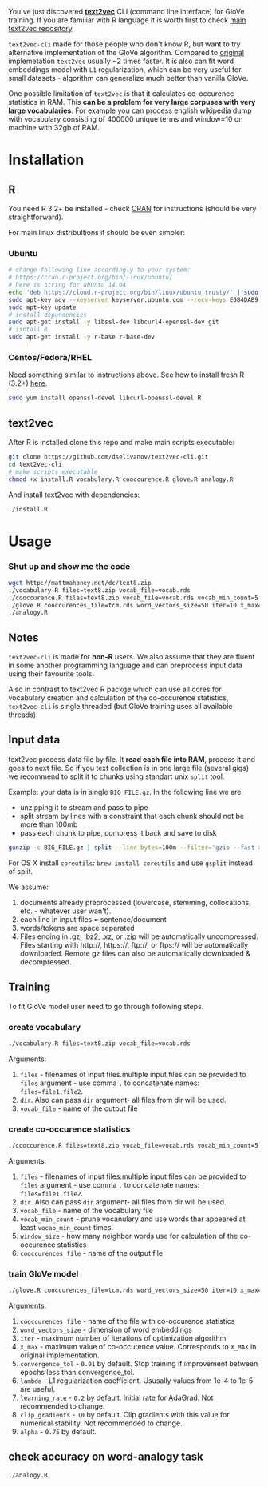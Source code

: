 You've just discovered **[text2vec](http://text2vec.org)** CLI (command line interface) for GloVe training.
If you are familiar with R language it is worth first to check [main text2vec repository](https://github.com/dselivanov/text2vec).

`text2vec-cli` made for those people who don't know R, but want to try alternative implementation of the GloVe algorithm. Compared to [original](https://github.com/stanfordnlp/GloVe) implemetation `text2vec` usually ~2 times faster. It is also can fit word embeddings model with `L1` regularization, which can be very useful for small datasets - algorithm can generalize much better than vanilla GloVe. 

One possible limitation of `text2vec` is that it calculates co-occurence statistics in RAM. This **can be a problem for very large corpuses with very large vocabularies**. For example you can process english wikipedia dump with vocabulary consisting of 400000 unique terms and window=10 on machine with 32gb of RAM.

# Installation

## R
You need R 3.2+ be installed - check [CRAN](https://cran.r-project.org/) for instructions (should be very straightforward).

For main linux distribultions it should be even simpler:

### Ubuntu

```sh
# change following line accordingly to your system:
# https://cran.r-project.org/bin/linux/ubuntu/
# here is string for ubuntu 14.04
echo 'deb https://cloud.r-project.org/bin/linux/ubuntu trusty/' | sudo tee --append /etc/apt/sources.list
sudo apt-key adv --keyserver keyserver.ubuntu.com --recv-keys E084DAB9
sudo apt-key update
# install dependencies
sudo apt-get install -y libssl-dev libcurl4-openssl-dev git
# isntall R
sudo apt-get install -y r-base r-base-dev
```

### Centos/Fedora/RHEL

Need something similar to instructions above. See how to install fresh R (3.2+) [here](https://cran.r-project.org/bin/linux/redhat/README).
```sh
sudo yum install openssl-devel libcurl-openssl-devel R
```

## text2vec

After R is installed clone this repo and make main scripts executable:

```sh
git clone https://github.com/dselivanov/text2vec-cli.git
cd text2vec-cli
# make scripts executable
chmod +x install.R vocabulary.R cooccurence.R glove.R analogy.R
```

And install text2vec with dependencies:
```sh
./install.R
```

# Usage

### Shut up and show me the code

```sh
wget http://mattmahoney.net/dc/text8.zip
./vocabulary.R files=text8.zip vocab_file=vocab.rds
./cooccurence.R files=text8.zip vocab_file=vocab.rds vocab_min_count=5 window_size=5 cooccurences_file=tcm.rds
./glove.R cooccurences_file=tcm.rds word_vectors_size=50 iter=10 x_max=10 convergence_tol=0.01
./analogy.R
```

## Notes

`text2vec-cli` is made for **non-R** users. We also assume that they are fluent in some another programming language and can preprocess input data using their favourite tools. 

Also in contrast to text2vec R packge which can use all cores for vocabulary creation and calculation of the  co-occurence statistics, `text2vec-cli` is single threaded (but GloVe training uses all available threads).

## Input data

text2vec process data file by file. It **read each file into RAM**, process it and goes to next file. So if you text collection is in one large file (several gigs) we recommend to split it to chunks using standart unix `split` tool.

Example: your data is in single `BIG_FILE.gz`. In the following line we are:

- unzipping it to stream and pass to pipe
- split stream by lines with a constraint that each chunk should not be more than 100mb
- pass each chunk to pipe, compress it back and save to disk

```sh
gunzip -c BIG_FILE.gz | split --line-bytes=100m --filter='gzip --fast > ./chunk_$FILE.gz'
```

For OS X install `coreutils`: `brew install coreutils` and use `gsplit` instead of split.

We assume:

1. documents already preprocessed (lowercase, stemming, collocations, etc. - whatever user wan't). 
1. each line in input files = sentence/document
1. words/tokens are space separated
1. Files ending in .gz, .bz2, .xz, or .zip will be automatically uncompressed. Files starting with http://, https://, ftp://, or ftps:// will be automatically downloaded. Remote gz files can also be automatically downloaded & decompressed.

## Training
To fit GloVe model user need to go through following steps.

### create vocabulary

```sh
./vocabulary.R files=text8.zip vocab_file=vocab.rds
```
Arguments: 

1. `files` - filenames of input files.multiple input files can be provided to `files` argument - use comma `,` to concatenate names: `files=file1,file2`. 
1. `dir`. Also can pass `dir` argument- all files from dir will be used.
1. `vocab_file` - name of the output file

### create co-occurence statistics

```sh
./cooccurence.R files=text8.zip vocab_file=vocab.rds vocab_min_count=5 window_size=5 cooccurences_file=tcm.rds
```

Arguments: 

1. `files` - filenames of input files.multiple input files can be provided to `files` argument - use comma `,` to concatenate names: `files=file1,file2`. 
1. `dir`. Also can pass `dir` argument- all files from dir will be used.
1. `vocab_file` - name of the vocabulary file
1. `vocab_min_count` - prune vocanulary and use words thar appeared at least `vocab_min_count` times.
1. `window_size` - how many neighbor words use for calculation of the co-occurence statistics
1. `cooccurences_file` - name of the output file

### train GloVe model

```sh
./glove.R cooccurences_file=tcm.rds word_vectors_size=50 iter=10 x_max=10 convergence_tol=0.01
```

Arguments: 

1. `cooccurences_file` - name of the file with co-occurence statistics
1. `word_vectors_size` - dimension of word embeddings
1. `iter` - maximum number of iterations of optimization algorithm
1. `x_max` - maximum value of co-occurence value. Corresponds to `X_MAX` in original implementation.
1. `convergence_tol` - `0.01` by default. Stop training if improvement between epochs less than convergence_tol.
1. `lambda` - L1 regularization coefficient. Ususally values from 1e-4 to 1e-5 are useful.
1. `learning_rate` - `0.2` by default. Initial rate for AdaGrad. Not recommended to change.
1. `clip_gradients` - `10` by default. Clip gradients with this value for numerical stability. Not recommended to change.
1. `alpha` - `0.75` by default. 

## check accuracy on word-analogy task

```sh
./analogy.R
```
